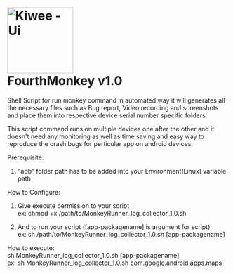 <img src="http://www.testingdiaries.com/wp-content/uploads/2014/10/AndroidMonkey.png" alt="Kiwee - Ui" style="width:150px;height:150px;" width="85px" height="100px"></br> FourthMonkey v1.0
===

Shell Script for run monkey command in automated way it will generates all the necessary files such as Bug report, Video recording and screenshots and place them into respective device serial number specific folders.

This script command runs on multiple devices one after the other and it doesn't need any monitoring as well as time saving and easy way to reproduce the crash bugs for perticular app on android devices.

Prerequisite:

   1. "adb" folder path has to be added into your Environment(Linux) variable path      
       
How to Configure: 

   1. Give execute permission to your script<br/>
            ex:  chmod +x /path/to/MonkeyRunner_log_collector_1.0.sh

   2. And to run your script ([app-packagename] is argument for script)<br/>
             ex: sh /path/to/MonkeyRunner_log_collector_1.0.sh [app-packagename]
             
How to execute:  
      sh MonkeyRunner_log_collector_1.0.sh [app-packagename]  
      ex: sh MonkeyRunner_log_collector_1.0.sh com.google.android.apps.maps  
             
             




